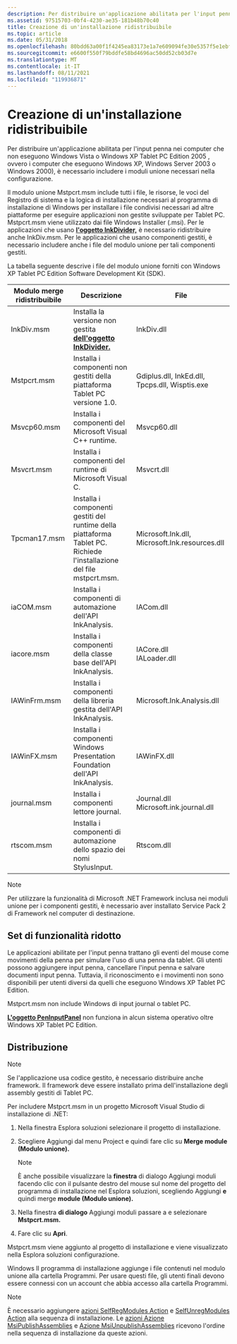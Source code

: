 ```yaml
---
description: Per distribuire un'applicazione abilitata per l'input penna nei computer che non eseguono Windows Vista o Windows XP Tablet PC Edition 2005 , ovvero i computer che eseguono Windows XP, Windows Server 2003 o Windows 2000), è necessario includere i moduli unione necessari nella configurazione.
ms.assetid: 97515703-0bf4-4230-ae35-181b48b70c40
title: Creazione di un'installazione ridistribuibile
ms.topic: article
ms.date: 05/31/2018
ms.openlocfilehash: 80bdd63a00f1f4245ea83173e1a7e609094fe30e5357f5e1ebf3d6da63182cde
ms.sourcegitcommit: e6600f550f79bddfe58bd4696ac50dd52cb03d7e
ms.translationtype: MT
ms.contentlocale: it-IT
ms.lasthandoff: 08/11/2021
ms.locfileid: "119936871"
---
```

# <a name="creating-a-redistributable-setup"></a>Creazione di un'installazione ridistribuibile

Per distribuire un'applicazione abilitata per l'input penna nei computer che non eseguono Windows Vista o Windows XP Tablet PC Edition 2005 , ovvero i computer che eseguono Windows XP, Windows Server 2003 o Windows 2000), è necessario includere i moduli unione necessari nella configurazione.

Il modulo unione Mstpcrt.msm include tutti i file, le risorse, le voci del Registro di sistema e la logica di installazione necessari al programma di installazione di Windows per installare i file condivisi necessari ad altre piattaforme per eseguire applicazioni non gestite sviluppate per Tablet PC. Mstpcrt.msm viene utilizzato dai file Windows Installer (.msi). Per le applicazioni che usano [**l'oggetto InkDivider,**](inkdivider-class.md) è necessario ridistribuire anche InkDiv.msm. Per le applicazioni che usano componenti gestiti, è necessario includere anche i file del modulo unione per tali componenti gestiti.

La tabella seguente descrive i file del modulo unione forniti con Windows XP Tablet PC Edition Software Development Kit (SDK).



| Modulo merge ridistribuibile | Descrizione                                                                                                                    | File                                                       |
|------------------------------|--------------------------------------------------------------------------------------------------------------------------------|-------------------------------------------------------------|
| InkDiv.msm<br/>        | Installa la versione non gestita [**dell'oggetto InkDivider.**](inkdivider-class.md)<br/>                                | InkDiv.dll<br/>                                       |
| Mstpcrt.msm<br/>       | Installa i componenti non gestiti della piattaforma Tablet PC versione 1.0.<br/>                                            | Gdiplus.dll, InkEd.dll, Tpcps.dll, Wisptis.exe<br/>   |
| Msvcp60.msm<br/>       | Installa i componenti del Microsoft Visual C++ runtime.<br/>                                                            | Msvcp60.dll<br/>                                      |
| Msvcrt.msm<br/>        | Installa i componenti del runtime di Microsoft Visual C.<br/>                                                              | Msvcrt.dll<br/>                                       |
| Tpcman17.msm<br/>      | Installa i componenti gestiti del runtime della piattaforma Tablet PC. Richiede l'installazione del file mstpcrt.msm.<br/> | Microsoft.Ink.dll, Microsoft.Ink.resources.dll<br/>   |
| iaCOM.msm<br/>         | Installa i componenti di automazione dell'API InkAnalysis.<br/>                                                          | IACom.dll<br/>                                        |
| iacore.msm<br/>        | Installa i componenti della classe base dell'API InkAnalysis.<br/>                                                          | IACore.dll<br/> IALoader.dll<br/>               |
| IAWinFrm.msm<br/>      | Installa i componenti della libreria gestita dell'API InkAnalysis.<br/>                                                     | Microsoft.Ink.Analysis.dll<br/>                       |
| IAWinFX.msm<br/>       | Installa i componenti Windows Presentation Foundation dell'API InkAnalysis.<br/>                                     | IAWinFX.dll<br/>                                      |
| journal.msm<br/>       | Installa i componenti lettore journal.<br/>                                                                             | Journal.dll<br/> Microsoft.ink.journal.dll<br/> |
| rtscom.msm<br/>        | Installa i componenti di automazione dello spazio dei nomi StylusInput.<br/>                                                    | Rtscom.dll<br/>                                       |



 

> [!Note]  
> Per utilizzare la funzionalità di Microsoft .NET Framework inclusa nei moduli unione per i componenti gestiti, è necessario aver installato Service Pack 2 di Framework nel computer di destinazione.

 

## <a name="reduced-feature-set"></a>Set di funzionalità ridotto

Le applicazioni abilitate per l'input penna trattano gli eventi del mouse come movimenti della penna per simulare l'uso di una penna da tablet. Gli utenti possono aggiungere input penna, cancellare l'input penna e salvare documenti input penna. Tuttavia, il riconoscimento e i movimenti non sono disponibili per utenti diversi da quelli che eseguono Windows XP Tablet PC Edition.

Mstpcrt.msm non include Windows di input journal o tablet PC.

[**L'oggetto PenInputPanel**](peninputpanel-class.md) non funziona in alcun sistema operativo oltre Windows XP Tablet PC Edition.

## <a name="deployment"></a>Distribuzione

> [!Note]  
> Se l'applicazione usa codice gestito, è necessario distribuire anche framework. Il framework deve essere installato prima dell'installazione degli assembly gestiti di Tablet PC.

 

Per includere Mstpcrt.msm in un progetto Microsoft Visual Studio di installazione di .NET:

1.  Nella finestra Esplora soluzioni selezionare il progetto di installazione.
2.  Scegliere Aggiungi dal menu Project e quindi fare clic su **Merge module (Modulo unione).**
    > [!Note]  
    > È anche possibile visualizzare la **finestra** di dialogo Aggiungi moduli facendo clic con il pulsante destro del mouse sul nome del progetto del programma di installazione nel Esplora soluzioni, scegliendo Aggiungi **e** quindi merge **module (Modulo unione).**

     

3.  Nella finestra **di dialogo** Aggiungi moduli passare a e selezionare **Mstpcrt.msm.**
4.  Fare clic su **Apri**.

Mstpcrt.msm viene aggiunto al progetto di installazione e viene visualizzato nella Esplora soluzioni configurazione.

Windows Il programma di installazione aggiunge i file contenuti nel modulo unione alla cartella Programmi. Per usare questi file, gli utenti finali devono essere connessi con un account che abbia accesso alla cartella Programmi.

> [!Note]  
> È necessario aggiungere [azioni SelfRegModules Action](../msi/selfregmodules-action.md) e [SelfUnregModules Action](../msi/selfunregmodules-action.md) alla sequenza di installazione. Le [azioni Azione MsiPublishAssemblies](../msi/msipublishassemblies-action.md) e [Azione MsiUnpublishAssemblies](/windows/desktop/Msi/msiunpublishassemblies-action) ricevono l'ordine nella sequenza di installazione da queste azioni.

 

 

